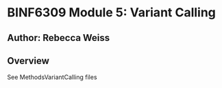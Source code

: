 # BINF6309 Module 5: Variant Calling

## Author: Rebecca Weiss

## Overview
See MethodsVariantCalling files
